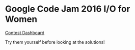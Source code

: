 Google Code Jam 2016 I/O for Women
==================================

[Contest Dashboard](https://code.google.com/codejam/contest/8274486/dashboard)

Try them yourself before looking at the solutions!
